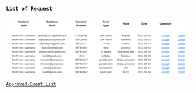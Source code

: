 ### `List of Request`
![](img/m2.png)

[`Approved-Event List`](http://127.0.0.1:8000/z_Approve_list/)
